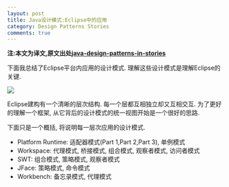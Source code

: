 ```yaml
---
layout: post
title: Java设计模式:Eclipse中的应用
category: Design Patterns Stories
comments: true
---
```


**注:本文为译文,原文出处[java-design-patterns-in-stories](http://www.programcreek.com/java-design-patterns-in-stories/)**


下面我总结了Eclipse平台内应用的设计模式. 理解这些设计模式是理解Eclipse的关键.

<img src="http://www.programcreek.com/wp-content/uploads/2011/09/programcreek-eclilpse-platform-300x181.png" />

Eclipse建构有一个清晰的层次结构. 每一个层都互相独立却又互相交互. 为了更好的理解一个框架, 从它背后的设计模式的统一视图开始是一个很好的思路.<br/>

下面只是一个概括, 将说明每一层次应用的设计模式.

- Platform Runtime: 适配器模式(Part 1,Part 2,Part 3), 单例模式
- Workspace: 代理模式, 桥接模式, 组合模式, 观察者模式, 访问者模式
- SWT: 组合模式, 策略模式, 观察者模式
- JFace: 策略模式, 命令模式
- Workbench: 备忘录模式, 代理模式